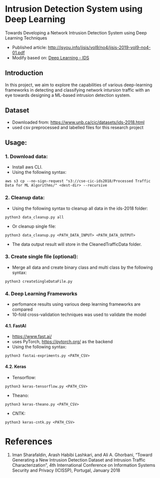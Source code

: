 # Intrusion Detection System using Deep Learning

Towards Developing a Network Intrusion Detection System using Deep Learning Techniques
- Published article: http://isyou.info/jisis/vol9/no4/jisis-2019-vol9-no4-01.pdf
- Modify based on: [Deep Learning - IDS](https://github.com/rambasnet/DeepLearning-IDS)

## Introduction

In this project, we aim to explore the capabilities of various deep-learning frameworks in detecting
and classifying network intursion traffic with an eye towards designing a ML-based intrusion detection system.

## Dataset

-   Downloaded from: https://www.unb.ca/cic/datasets/ids-2018.html
-   used csv preprocessed and labelled files for this research project

## Usage:
### 1. Download data:
-   Install aws CLI.
-   Using the following syntax:
```
aws s3 cp --no-sign-request "s3://cse-cic-ids2018/Processed Traffic Data for ML Algorithms/" <dest-dir> --recursive
```

### 2. Cleanup data:
-   Using the following syntax to cleanup all data in the ids-2018 folder:
```
python3 data_cleanup.py all
```
-   Or cleanup single file:
```
python3 data_cleanup.py <PATH_DATA_INPUT> <PATH_DATA_OUTPUT>
```
-   The data output result will store in the CleanedTrafficData folder.

### 3. Create single file (optional):
-   Merge all data and create binary class and multi class by the following syntax:
```
python3 createSingleDataFile.py
```

### 4. Deep Learning Frameworks

-   perfomance results using various deep learning frameworks are compared
-   10-fold cross-validation techniques was used to validate the model

#### 4.1. FastAI

-   https://www.fast.ai/
-   uses PyTorch, https://pytorch.org/ as the backend
-   Using the following syntax:
```
python3 fastai-expriments.py <PATH_CSV>
```

#### 4.2. Keras

-   Tensorflow:
```
python3 keras-tensorflow.py <PATH_CSV>
```
-   Theano:
```
python3 keras-theano.py <PATH_CSV>
```
-   CNTK:
```
python3 keras-cntk.py <PATH_CSV>
```

# References

1. Iman Sharafaldin, Arash Habibi Lashkari, and Ali A. Ghorbani, “Toward Generating a New Intrusion Detection Dataset and Intrusion Traffic Characterization”, 4th International Conference on Information Systems Security and Privacy (ICISSP), Portugal, January 2018
